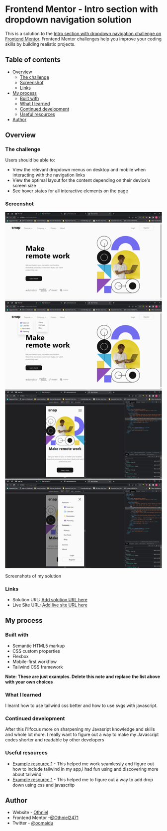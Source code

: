 # Frontend Mentor - Intro section with dropdown navigation solution

This is a solution to the [Intro section with dropdown navigation challenge on Frontend Mentor](https://www.frontendmentor.io/challenges/intro-section-with-dropdown-navigation-ryaPetHE5). Frontend Mentor challenges help you improve your coding skills by building realistic projects. 

## Table of contents

- [Overview](#overview)
  - [The challenge](#the-challenge)
  - [Screenshot](#screenshot)
  - [Links](#links)
- [My process](#my-process)
  - [Built with](#built-with)
  - [What I learned](#what-i-learned)
  - [Continued development](#continued-development)
  - [Useful resources](#useful-resources)
- [Author](#author)


## Overview

### The challenge

Users should be able to:

- View the relevant dropdown menus on desktop and mobile when interacting with the navigation links
- View the optimal layout for the content depending on their device's screen size
- See hover states for all interactive elements on the page

### Screenshot

![](./assets/images/screenshots/Screenshot%20(30).png)
![](./assets/images/screenshots/Screenshot%20(31).png)
![](./assets/images/screenshots/Screenshot%20(32).png)
![](./assets/images/screenshots/Screenshot%20(33).png)

Screenshots of my solution

### Links

- Solution URL: [Add solution URL here](https://your-solution-url.com)
- Live Site URL: [Add live site URL here](https://your-live-site-url.com)

## My process

### Built with

- Semantic HTML5 markup
- CSS custom properties
- Flexbox
- Mobile-first workflow
- Tailwind CSS framework

**Note: These are just examples. Delete this note and replace the list above with your own choices**

### What I learned

I learnt how to use tailwind css better and how to use svgs with javascript.


### Continued development

After this i'llfocus more on sharpening my Javasript knowledge and skills and whole lot more. I really want to figure out a way to make my Javascript codes shorter and readable by other developers
### Useful resources

- [Example resource 1](https://www.tailwindcss.com) - This helped me work seamlessly and figure out how to include tailwind in my app,i had fun using and discovering more about tailwind
- [Example resource 1](https://www.w3school.com) - This helped me to figure out a way to add drop down using css and javascritp


## Author

- Website - [Othniel]()
- Frontend Mentor -[@Othniel2471](https://www.frontendmentor.io/profile/@Othniel2471)
- Twitter - [@oomaidu](https://www.twitter.com/oomaidu)
